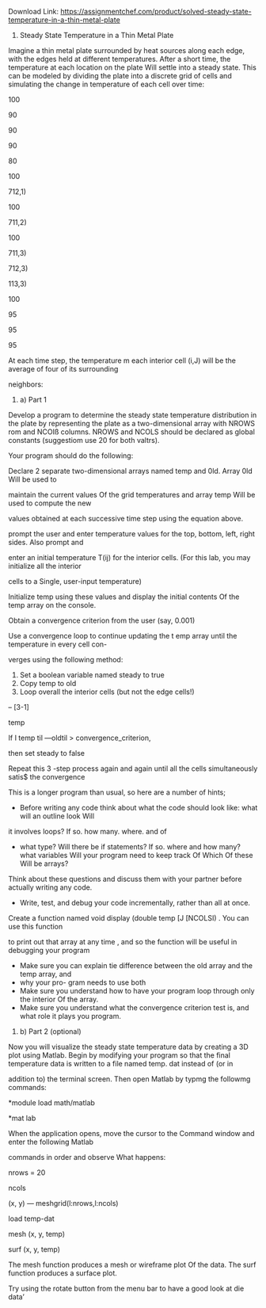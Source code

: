Download Link: https://assignmentchef.com/product/solved-steady-state-temperature-in-a-thin-metal-plate
<br>
1) Steady State Temperature in a Thin Metal Plate

Imagine a thin metal plate surrounded by heat sources along each edge, with the edges held at different temperatures. After a short time, the temperature at each location on the plate Will settle into a steady state. This can be modeled by dividing the plate into a discrete grid of cells and simulating the change in temperature of each cell over time:

100

90

90

90

80

100

712,1)

100

711,2)

100

711,3)

712,3)

113,3)

100

95

95

95

At each time step, the temperature m each interior cell (i,J) will be the average of four of its surrounding

neighbors:

<ol>

 <li>a) Part 1</li>

</ol>

Develop a program to determine the steady state temperature distribution in the plate by representing the plate  as a two-dimensional array with NROWS rom and NCOIß columns. NROWS and NCOLS should be declared as global constants (suggestiom use 20 for both valtrs).

Your program should do the following:

Declare 2 separate two-dimensional arrays named temp and 0ld. Array 0ld Will be used to

maintain the current values Of the grid temperatures and array temp Will be used to compute the new

values obtained at each successive time step using the equation above.

prompt the user and enter temperature values for the top, bottom, left, right sides. Also prompt and

enter an initial temperature T(ij) for the interior cells. (For this lab, you may initialize all the interior

cells to a Single, user-input temperature)

Initialize temp using these values and display the initial contents Of the temp array on the console.

Obtain a convergence criterion from the user (say, 0.001)

Use a convergence loop to continue updating the t emp array until the temperature in every cell con-

verges using the following method:

<ol>

 <li>Set a boolean variable named steady to true</li>

 <li>Copy temp to old</li>

 <li>Loop overall the interior cells (but not the edge cells!)</li>

</ol>

– [3-1]


temp

If I temp til —oldtil &gt; convergence_criterion,

then set steady to false

Repeat this 3 -step process again and again until all the cells simultaneously satis$ the convergence

This is a longer program than usual, so here are a number of hints;

<ul>

 <li>Before writing any code think about what the code should look like: what will an outline look Will</li>

</ul>

it involves loops? If so. how many. where. and of

<ul>

 <li>what type? Will there be if statements? If so. where and how many? what variables Will your program need to keep track Of Which Of these Will be arrays?</li>

</ul>

Think about these questions and discuss them with your partner before actually writing any code.

<ul>

 <li>Write, test, and debug your code incrementally, rather than all at once.</li>

</ul>

Create a function named void display (double temp [J [NCOLSI) . You can use this function

to print out that array at any time , and so the function will be useful in debugging your program

<ul>

 <li>Make sure you can explain tie difference between the old array and the temp array, and</li>

 <li>why your pro- gram needs to use both</li>

 <li>Make sure you understand how to have your program loop through only the interior Of the array.</li>

 <li>Make sure you understand what the convergence criterion test is, and what role it plays you program.</li>

</ul>




<ol>

 <li>b) Part 2 (optional)</li>

</ol>

Now you will visualize the steady state temperature data by creating a 3D plot using Matlab. Begin by modifying your program so that the final temperature data is written to a file named temp. dat instead of (or in

addition to) the terminal screen. Then open Matlab by typmg the followmg commands:

*module load math/matlab

*mat lab

When the application opens, move the cursor to the Command window and enter the following Matlab

commands in order and observe What happens:

nrows = 20

ncols

(x, y) — meshgrid(l:nrows,l:ncols)

load temp-dat

mesh (x, y, temp)

surf (x, y, temp)

The mesh function produces a mesh or wireframe plot Of the data. The surf function produces a surface plot.

Try using the rotate button from the menu bar to have a good look at die data’